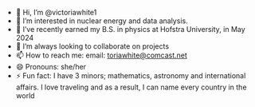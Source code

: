 - 👋 Hi, I’m @victoriawhite1
- 👀 I’m interested in nuclear energy and data analysis. 
- 🌱 I’ve recently earned my B.S. in physics at Hofstra University, in May 2024 
- 💞️ I’m always looking to collaborate on projects
- 📫 How to reach me: email: toriawhite@comcast.net
- 😄 Pronouns: she/her
- ⚡ Fun fact: I have 3 minors; mathematics, astronomy and international affairs. I love traveling and as a result, I can name every country in the world

<!---
victoriawhite1/victoriawhite1 is a ✨ special ✨ repository because its `README.md` (this file) appears on your GitHub profile.
You can click the Preview link to take a look at your changes.
--->
